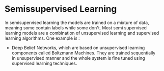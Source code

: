# Semissupervised Learning

In semisupervised learning the models are trained on a mixture of data, meaning some contain labels while some don't. Most semi supervised learning models are a combination of unsupervised learning and supervised learning algorithms.
One example is :

- Deep Belief Networks, which are based on unsupervised learning components called Boltzmann Machines. They are trained sequentially in unsupervised manner and the whole system is fine tuned using supervised learning techniques.
